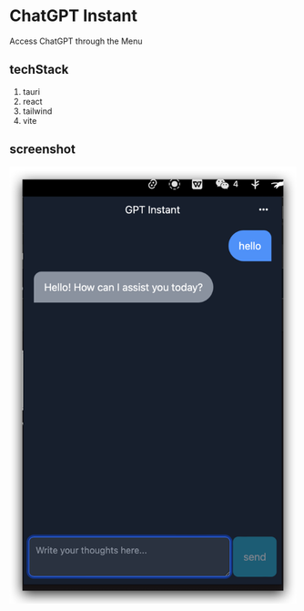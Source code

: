 # ChatGPT Instant

Access ChatGPT through the Menu

## techStack
1. tauri
2. react
3. tailwind
4. vite

## screenshot
![screenshot](./public/screenshot.png)
